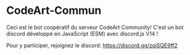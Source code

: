 # CodeArt-Commun

Ceci est le bot coopératif du serveur CodeArt Community!
C'est un bot discord développé en JavaScript (ESM) avec discord.js V14 !

Pour y participer, rejoignez le discord: https://discord.gg/zqjSQE9ff2